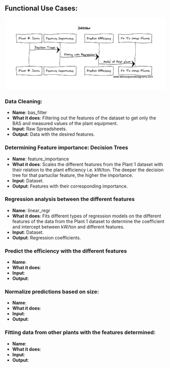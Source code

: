 ## Functional Use Cases: 
![DESIGN](https://github.com/optichill/optichill/blob/master/doc/Design.jpg)
### Data Cleaning:
* **Name**: bas_filter
* **What it does**: Filtering out the features of the dataset to get only the BAS and measured values of the plant equipment. 
* **Input**: Raw Spreadsheets. 
* **Output**: Data with the desired features. 

### Determining Feature importance: Decision Trees
* **Name**: feature_importance
* **What it does**: Scales the different features from the Plant 1 dataset with their relation to the plant efficiency i.e. kW/ton. The deeper the decision tree for that partucilar feature, the higher the importance. 
* **Input**: Dataset.
* **Output**: Features with their corresponding importance. 

### Regression analysis between the different features
* **Name**: linear_regr
* **What it does**: Fits different types of regression models on the different features of the data from the Plant 1 dataset to determine the coefficient and intercept between kW/ton and different features. 
* **Input**: Dataset.
* **Output**: Regression coefficients. 

### Predict the efficiency with the different features 
* **Name**: 
* **What it does**:
* **Input**: 
* **Output**: 

### Normalize predictions based on size:
* **Name**:
* **What it does**:
* **Input**: 
* **Output**:

### Fitting data from other plants with the features determined:
* **Name**: 
* **What it does**:
* **Input**: 
* **Output**: 


